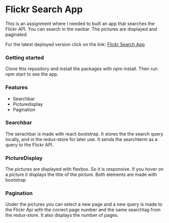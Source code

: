 # Flickr Search App

This is an assignment where I needed to built an app that searches the Flickr API. You can search in the navbar. The pictures are displayed and paginated.

For the latest deployed version click on the link:
[Flickr Search App](https://flickr-search-app.netlify.com/)

### Getting started

Clone this repository and install the packages with npm install. Then run npm start to see the app. 

### Features

* Searchbar
* Picturedisplay
* Pagination


### Searchbar

The serachbar is made with react-bootstrap. It stores the the search query locally, and in the redux-store for later use. It sends the searchterm as a query to the Flickr API.

### PictureDisplay

The pictures are displayed with flexbox. So it is responsive. If you hover on a picture it displays the title of the picture. Both elements are made with bootstrap

### Pagination

Under the pictures you can select a new page and a new query is made to the Flickr Api with the correct page number and the same searchtag from the redux-store. It also displays the number of pages.

